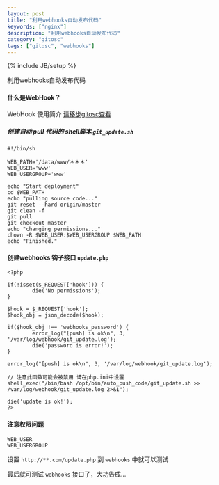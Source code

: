 ```yaml
---
layout: post
title: "利用webhooks自动发布代码"
keywords: ["nginx"]
description: "利用webhooks自动发布代码"
category: "gitosc"
tags: ["gitosc", "webhooks"]
---
```

{% include JB/setup %}

利用webhooks自动发布代码

#### 什么是WebHook？
WebHook 使用简介
[请移步gitosc查看](http://git.oschina.net/oschina/git-osc/wikis/WebHook-%E4%BD%BF%E7%94%A8%E7%AE%80%E4%BB%8B)


##### 创建自动 pull 代码的 shell脚本 `git_update.sh`
```
#!/bin/sh

WEB_PATH='/data/www/＊＊＊'
WEB_USER='www'
WEB_USERGROUP='www'

echo "Start deployment"
cd $WEB_PATH
echo "pulling source code..."
git reset --hard origin/master
git clean -f
git pull
git checkout master
echo "changing permissions..."
chown -R $WEB_USER:$WEB_USERGROUP $WEB_PATH
echo "Finished."
```

#### 创建webhooks 钩子接口 `update.php`

```
<?php

if(!isset($_REQUEST['hook'])) {
        die('No permissions');
}

$hook = $_REQUEST['hook'];
$hook_obj = json_decode($hook);

if($hook_obj !== 'webhooks_password') {
        error_log("[push] is ok\n", 3, '/var/log/webhook/git_update.log');
        die('password is error!');
}

error_log("[push] is ok\n", 3, '/var/log/webhook/git_update.log');

// 注意此函数可能会被禁用 请在php.ini中设置
shell_exec("/bin/bash /opt/bin/auto_push_code/git_update.sh >> /var/log/webhook/git_update.log 2>&1");

die('update is ok!');
?>
```

#### 注意权限问题

```
WEB_USER
WEB_USERGROUP
```

设置 `http://**.com/update.php` 到 `webhooks` 中就可以测试

最后就可测试 `webhooks` 接口了，大功告成...



